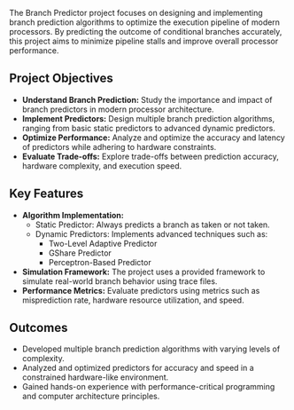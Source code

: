 The Branch Predictor project focuses on designing and implementing branch prediction algorithms to optimize the execution pipeline of modern processors. By predicting the outcome of conditional branches accurately, this project aims to minimize pipeline stalls and improve overall processor performance.

## Project Objectives
- **Understand Branch Prediction:** Study the importance and impact of branch predictors in modern processor architecture.
- **Implement Predictors:** Design multiple branch prediction algorithms, ranging from basic static predictors to advanced dynamic predictors.
- **Optimize Performance:** Analyze and optimize the accuracy and latency of predictors while adhering to hardware constraints.
- **Evaluate Trade-offs:** Explore trade-offs between prediction accuracy, hardware complexity, and execution speed.

## Key Features
- **Algorithm Implementation:** 
  - Static Predictor: Always predicts a branch as taken or not taken.
  - Dynamic Predictors: Implements advanced techniques such as:
    - Two-Level Adaptive Predictor
    - GShare Predictor
    - Perceptron-Based Predictor
- **Simulation Framework:** The project uses a provided framework to simulate real-world branch behavior using trace files.
- **Performance Metrics:** Evaluate predictors using metrics such as misprediction rate, hardware resource utilization, and speed.

## Outcomes
- Developed multiple branch prediction algorithms with varying levels of complexity.
- Analyzed and optimized predictors for accuracy and speed in a constrained hardware-like environment.
- Gained hands-on experience with performance-critical programming and computer architecture principles.
